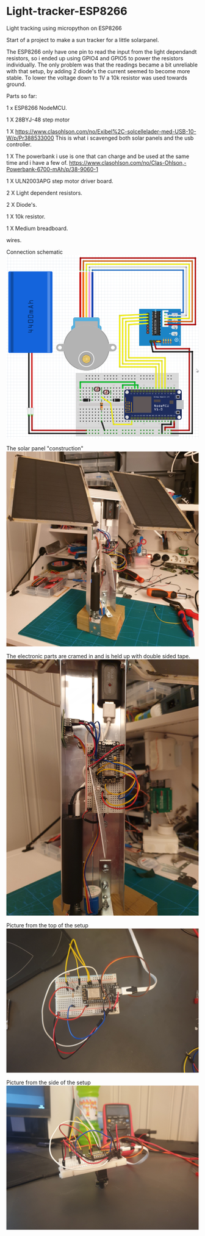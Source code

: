 # Light-tracker-ESP8266
Light tracking using micropython on ESP8266

Start of a project to make a sun tracker for a little solarpanel.

The ESP8266 only have one pin to read the input from the light dependandt resistors, so i ended up using GPIO4 and GPIO5 to power the resistors individually.
The only problem was that the readings became a bit unreliable with that setup, by adding 2 diode's the current seemed to become more stable.
To lower the voltage down to 1V a 10k resistor was used towards ground.

Parts so far:

  1 x ESP8266 NodeMCU.
  
  1 X 28BYJ-48 step motor
  
  1 X https://www.clasohlson.com/no/Exibel%2C-solcellelader-med-USB-10-W/p/Pr388533000 This is what i scavenged both solar panels and the usb controller.
  
  1 X The powerbank i use is one that can charge and be used at the same time and i have a few of. https://www.clasohlson.com/no/Clas-Ohlson,-Powerbank-6700-mAh/p/38-9060-1
  
  1 X ULN2003APG step motor driver board.
  
  2 X Light dependent resistors.
  
  2 X Diode's.
  
  1 X 10k resistor.
  
  1 X Medium breadboard.
  
  wires.


Connection schematic 
![Schematic2](/Images/Schematic2.png)

The solar panel "construction"
![solarpanel_construction](/Images/solarpanel_construction.jpg)

The electronic parts are cramed in and is held up with double sided tape.
![electronics](/Images/electronics.jpg)

Picture from the top of the setup
![Top](/Images/Top.jpg)

Picture from the side of the setup
![Side](/Images/Side.jpg)
